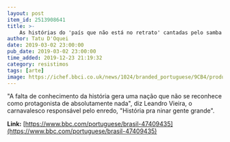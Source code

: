 ```yaml
---
layout: post
item_id: 2513908641
title: >-
    As histórias do 'país que não está no retrato' cantadas pelo samba da Mangueira
author: Tatu D'Oquei
date: 2019-03-02 23:00:00
pub_date: 2019-03-02 23:00:00
time_added: 2019-12-23 21:19:32
category: resistimos
tags: [arte]
image: https://ichef.bbci.co.uk/news/1024/branded_portuguese/9CB4/production/_105861104_ensaio_020219.jpg
---
```


"A falta de conhecimento da história gera uma nação que não se reconhece como protagonista de absolutamente nada", diz Leandro Vieira, o carnavalesco responsável pelo enredo, "História pra ninar gente grande".

**Link:** [https://www.bbc.com/portuguese/brasil-47409435](https://www.bbc.com/portuguese/brasil-47409435)

